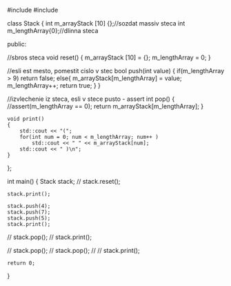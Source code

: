 #include <iostream>
#include <cassert>

class Stack
{
    int m_arrayStack [10] {};//sozdat massiv steca
    int m_lengthArray{0};//dlinna steca

public:

//sbros steca
    void reset()
    {
        m_arrayStack [10] = {};
        m_lengthArray = 0;
    }

//esli est mesto, pomestit cislo v stec
    bool push(int value)
    {
        if(m_lengthArray > 9)
            return false;
        else{
            m_arrayStack[m_lengthArray] = value;
            m_lengthArray++;
            return true;
        }
    }

//izvlechenie iz steca, esli v stece pusto - assert
    int pop()
    {
        //assert(m_lengthArray == 0);
        return m_arrayStack[m_lengthArray];
    }

    void print()
    {
        std::cout << "(";
        for(int num = 0; num < m_lengthArray; num++ )
            std::cout << " " << m_arrayStack[num];
        std::cout << " )\n";
    }
};

int main()
{
	Stack stack;
//	stack.reset();

	stack.print();

	stack.push(4);
	stack.push(7);
	stack.push(5);
	stack.print();

//	stack.pop();
//	stack.print();

//	stack.pop();
//	stack.pop();
//
//	stack.print();

	return 0;
}
